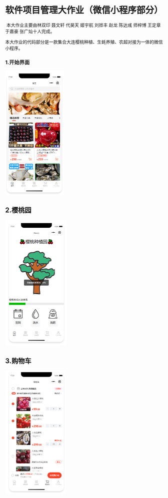 # 软件项目管理大作业（微信小程序部分）

​       本大作业主要由林双印 聂文轩 代昊天 姬宇航 刘铧丰 赵龙 陈达彧 师梓博 王定章 于嘉豪 张广灿十人完成。

​        本大作业的代码部分是一款集合大连樱桃种植、生蚝养殖、农超对接为一体的微信小程序。

### 1.开始界面

<img src="picture/start.png" alt="1" style="zoom:50%;" />

## 2.樱桃园



<img src="picture/cherish.png" alt="1" style="zoom:50%;" />

##  3.购物车

<img src="picture/shopping.png" alt="1" style="zoom:50%;" />
